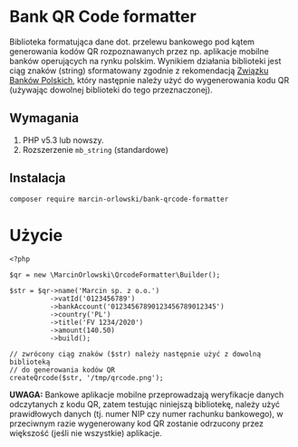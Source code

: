 
# Bank QR Code formatter #

 Biblioteka formatująca dane dot. przelewu bankowego pod kątem generowania 
 kodów QR rozpoznawanych przez np. aplikacje mobilne banków operujących na rynku
 polskim. Wynikiem działania biblioteki jest ciąg znaków (string) sformatowany
 zgodnie z rekomendacją [Związku Banków Polskich](https://zbp.pl/public/repozytorium/dla_bankow/rady_i_komitety/bankowosc_elektroczniczna/rada_bankowosc_elektr/zadania/2013.12.03_-_Rekomendacja_-_Standard_2D.pdf
), który następnie należy użyć do wygenerowania kodu QR (używając dowolnej
 biblioteki do tego przeznaczonej).

## Wymagania ##

 1. PHP v5.3 lub nowszy.
 1. Rozszerzenie `mb_string` (standardowe)
 
## Instalacja ##

```bash
composer require marcin-orlowski/bank-qrcode-formatter
```

# Użycie #

```
<?php

$qr = new \MarcinOrlowski\QrcodeFormatter\Builder();

$str = $qr->name('Marcin sp. z o.o.')
          ->vatId('0123456789')
          ->bankAccount('01234567890123456789012345')
          ->country('PL')
          ->title('FV 1234/2020')
          ->amount(140.50)
          ->build();

// zwrócony ciąg znaków ($str) należy następnie użyć z dowolną biblioteką
// do generowania kodów QR
createQrcode($str, '/tmp/qrcode.png');
```

 **UWAGA:** Bankowe aplikacje mobilne przeprowadzają weryfikacje danych
 odczytanych z kodu QR, zatem testując niniejszą bibliotekę, należy użyć
 prawidłowych danych (tj. numer NIP czy numer rachunku bankowego), w
 przeciwnym razie wygenerowany kod QR zostanie odrzucony przez
 większość (jeśli nie wszystkie) aplikacje.


